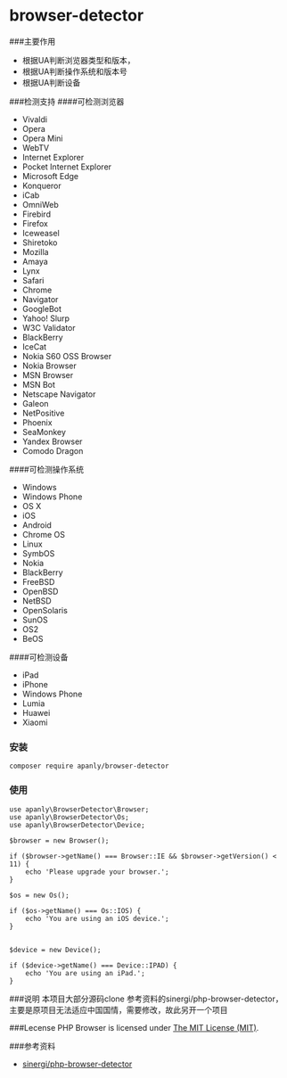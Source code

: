 browser-detector
===================
###主要作用
* 根据UA判断浏览器类型和版本，
* 根据UA判断操作系统和版本号
* 根据UA判断设备

###检测支持
####可检测浏览器
 * Vivaldi
 * Opera
 * Opera Mini
 * WebTV
 * Internet Explorer
 * Pocket Internet Explorer
 * Microsoft Edge
 * Konqueror
 * iCab
 * OmniWeb
 * Firebird
 * Firefox
 * Iceweasel
 * Shiretoko
 * Mozilla
 * Amaya
 * Lynx
 * Safari
 * Chrome
 * Navigator
 * GoogleBot
 * Yahoo! Slurp
 * W3C Validator
 * BlackBerry
 * IceCat
 * Nokia S60 OSS Browser
 * Nokia Browser
 * MSN Browser
 * MSN Bot
 * Netscape Navigator
 * Galeon
 * NetPositive
 * Phoenix
 * SeaMonkey
 * Yandex Browser
 * Comodo Dragon
 
####可检测操作系统
  * Windows
  * Windows Phone
  * OS X
  * iOS
  * Android
  * Chrome OS
  * Linux
  * SymbOS
  * Nokia
  * BlackBerry
  * FreeBSD
  * OpenBSD
  * NetBSD
  * OpenSolaris
  * SunOS
  * OS2
  * BeOS
  
####可检测设备
 * iPad
 * iPhone
 * Windows Phone
 * Lumia
 * Huawei
 * Xiaomi

### 安装
    
    composer require apanly/browser-detector

### 使用

    use apanly\BrowserDetector\Browser;
    use apanly\BrowserDetector\Os;
    use apanly\BrowserDetector\Device;
    
    $browser = new Browser();
    
    if ($browser->getName() === Browser::IE && $browser->getVersion() < 11) {
        echo 'Please upgrade your browser.';
    }
    
    $os = new Os();
    
    if ($os->getName() === Os::IOS) {
        echo 'You are using an iOS device.';
    }
    
    
    $device = new Device();
    
    if ($device->getName() === Device::IPAD) {
        echo 'You are using an iPad.';
    }

###说明
本项目大部分源码clone 参考资料的sinergi/php-browser-detector，主要是原项目无法适应中国国情，需要修改，故此另开一个项目

###Lecense
PHP Browser is licensed under [The MIT License (MIT)](LICENSE).


###参考资料
* [sinergi/php-browser-detector](https://github.com/sinergi/php-browser-detector)


